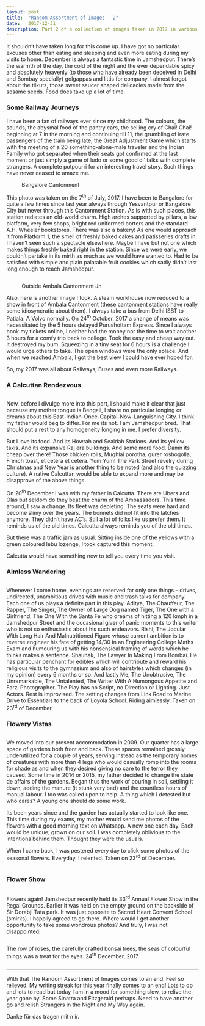 ```yaml
---
layout: post
title:  "Random Assortment of Images - 2"
date:   2017-12-31
description: Part 2 of a collection of images taken in 2017 in various places.
---
```


<p class="intro"><span class="dropcap">I</span>t shouldn’t have taken long for this come up. I have got no particular excuses other than eating and sleeping and even more eating during my visits to home. December is always a fantastic time in Jamshedpur. There’s the warmth of the day, the cold of the night and the ever dependable spicy and absolutely heavenly (to those who have already been deceived in Delhi and Bombay specially) golgappas and littis for company. I almost forgot about the tilkuts, those sweet saucer shaped delicacies made from the sesame seeds. Food does take up a lot of time. </p>

### Some Railway Journeys

I have been a fan of railways ever since my childhood. The colours, the sounds, the abysmal food of the pantry cars, the selling cry of Chai! Chai! beginning at 7 in the morning and continuing till 11, the grumbling of irate passengers of the train being late, the Great Adjustment Game which starts with the meeting of a 20 something-alone-male traveler and the Indian Family who got separated when their seats got confirmed at the last moment or just simply a game of ludo or some good ol’ talks with complete strangers. A complete potpourri for an interesting travel story. Such things have never ceased to amaze me.

<figure>
	<img src="{{ '/assets/img/random-assortment-two-1.jpg' | prepend: site.baseurl }}" alt=""> 
	<figcaption>Bangalore Cantonment</figcaption>
</figure>

This photo was taken on the 7<sup>th</sup> of July, 2017. I have been to Bangalore for quite a few times since last year always through Yesvantpur or Bangalore City but never through this Cantonment Station. As is with such places, this station radiates an old-world charm. High arches supported by pillars, a low platform, very few shops, bright red uniformed porters and the standard A.H. Wheeler bookstores. There was also a bakery! As one would approach it from Platform 1, the smell of freshly baked cakes and patisseries drafts in. I haven’t seen such a spectacle elsewhere. Maybe I have but not one which makes things freshly baked right in the station. Since we were early, we couldn’t partake in its mirth as much as we would have wanted to. Had to be satisfied with simple and plain palatable fruit cookies which sadly didn’t last long enough to reach Jamshedpur.

<img src="{{ '/assets/img/random-assortment-two-2.jpg' | prepend: site.baseurl }}" alt=""> 

<figure>
	<img src="{{ '/assets/img/random-assortment-two-3.jpg' | prepend: site.baseurl }}" alt=""> 
	<figcaption>Outside Ambala Cantonment Jn</figcaption>
</figure>

Also, here is another image I took. A steam workhouse now reduced to a show in front of Ambala Cantonment (these cantonment stations have really some idiosyncratic about them). I always take a bus from Delhi ISBT to Patiala. A Volvo normally. On 24<sup>th</sup> October, 2017 a change of means was necessitated by the 5 hours delayed Purushottam Express. Since I always book my tickets online, I neither had the money nor the time to wait another 3 hours for a comfy trip back to college. Took the easy and cheap way out. It destroyed my bum. Squeezing in a tiny seat for 6 hours is a challenge I would urge others to take. The open windows were the only solace. And when we reached Ambala, I got the best view I could have ever hoped for.

So, my 2017 was all about Railways, Buses and even more Railways.

### A Calcuttan Rendezvous

<img src="{{ '/assets/img/random-assortment-two-4.jpg' | prepend: site.baseurl }}" alt=""> 

Now, before I divulge more into this part, I should make it clear that just because my mother tongue is Bengali, I share no particular longing or dreams about this East-Indian-Once-Capital-Now-Languishing City. I think my father would beg to differ. For me its not. I am Jamshedpur bred. That should put a rest to any homogeneity longing in me. I prefer diversity.

But I love its food. And its Howrah and Sealdah Stations. And its yellow taxis. And its expansive Raj era buildings. And some more food. Damn its cheap over there! Those chicken rolls, Mughlai porotha, gurer roshogolla, French toast, et cetera et cetera. Yum Yum! The Park Street revelry during Christmas and New Year is another thing to be noted (and also the quizzing culture). A native Calcuttan would be able to expand more and may be disapprove of the above things.

On 20<sup>th</sup> December I was with my father in Calcutta. There are Ubers and Olas but seldom do they beat the charm of the Ambassadors. This time around, I saw a change. Its fleet was depleting. The seats were hard and become slimy over the years. The bonnets did not fit into the latches anymore. They didn’t have AC’s. Still a lot of folks like us prefer them. It reminds us of the old times. Calcutta always reminds you of the old times.

But there was a traffic jam as usual. Sitting inside one of the yellows with a green coloured lebu lozenge, I took captured this moment.

Calcutta would have something new to tell you every time you visit.

### Aimless Wandering

<img src="{{ '/assets/img/random-assortment-two-5.jpg' | prepend: site.baseurl }}" alt=""> 
	
Whenever I come home, evenings are reserved for only one things – drives, undirected, unambitious drives with music and trash talks for company. Each one of us plays a definite part in this play. Aditya, The Chauffeur, The Rapper, The Singer, The Owner of Large Dog named Tiger, The One with a Girlfriend, The One With the Santa Fe who dreams of hitting a 120 kmph in a Jamshedpur Street and the occasional giver of panic moments to this writer who is not so enthusiastic about his such endeavors. Rishi, The Jocular With Long Hair And Malnutritioned Figure whose current ambition is to reverse engineer his fate of getting 14/30 in an Engineering College Maths Exam and humouring us with his nonsensical framing of words which he thinks makes a sentence. Shaunak, The Lawyer In Making From Bombai. He has particular penchant for edibles which will contribute and reward his religious visits to the gymnasium and also of hairstyles which changes (in my opinion) every 6 months or so. And lastly Me, The Unobtrusive, The Unremarkable, The Untalented, The Writer With A Humongous Appetite and Farzi Photographer. The Play has no Script, no Direction or Lighting. Just Actors. Rest is improvised. The setting changes from Link Road to Marine Drive to Essentials to the back of Loyola School. Riding aimlessly. Taken on 23<sup>rd</sup> of December.

### Flowery Vistas

<img src="{{ '/assets/img/random-assortment-two-6.jpg' | prepend: site.baseurl }}" alt=""> 

We moved into our present accommodation in 2009. Our quarter has a large space of gardens both front and back. These spaces remained grossly underutilized for a couple of years, serving instead as the temporary homes of creatures with more than 4 legs who would casually romp into the rooms for shade as and when they desired giving no care to the terror they caused. Some time in 2014 or 2015, my father decided to change the state de affairs of the gardens. Began thus the work of pouring in soil, settling it down, adding the manure (it stunk very bad) and the countless hours of manual labour. I too was called upon to help. A thing which I detested but who cares? A young one should do some work.

Its been years since and the garden has actually started to look like one. This time during my exams, my mother would send me photos of the flowers with a good morning text on Whatsapp. A new one each day. Each would be unique; grown on our soil. I was completely oblivious to the intentions behind them. Thought they were the usuals.

When I came back, I was pestered every day to click some photos of the seasonal flowers. Everyday. I relented. Taken on 23<sup>rd</sup> of December.

<img src="{{ '/assets/img/random-assortment-two-7.jpg' | prepend: site.baseurl }}" alt=""> 

### Flower Show

<img src="{{ '/assets/img/random-assortment-two-8.jpg' | prepend: site.baseurl }}" alt=""> 

Flowers again! Jamshedpur recently held its 33<sup>rd</sup> Annual Flower Show in the Regal Grounds. Earlier it was held on the empty ground on the backside of Sir Dorabji Tata park. It was just opposite to Sacred Heart Convent School (smirks). I happily agreed to go there. Where would I get another opportunity to take some wondrous photos? And truly, I was not disappointed.

<img src="{{ '/assets/img/random-assortment-two-9.jpg' | prepend: site.baseurl }}" alt=""> 

The row of roses, the carefully crafted bonsai trees, the seas of colourful things was a treat for the eyes. 24<sup>th</sup> December, 2017.

<img src="{{ '/assets/img/random-assortment-two-10.jpg' | prepend: site.baseurl }}" alt=""> 

---

With that The Random Assortment of Images comes to an end. Feel so relieved. My writing streak for this year finally comes to an end! Lots to do and lots to read but today I am in a mood for something slow, to relive the year gone by. Some Sinatra and Fitzgerald perhaps. Need to have another go and relish Strangers in the Night and My Way again. 

Danke für das tragen mit mir.
